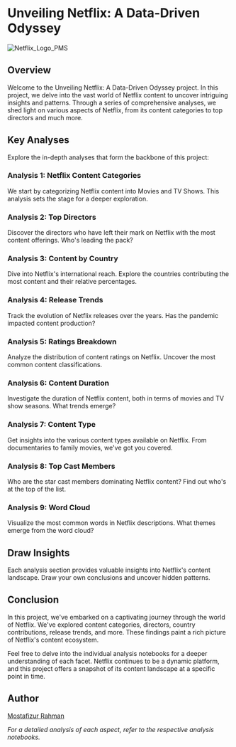 # Unveiling Netflix: A Data-Driven Odyssey

![Netflix_Logo_PMS](https://github.com/mrafraim/Insight-Folio/assets/129061518/36af744d-a3fa-4144-b74c-75c4f896e09f)

## Overview
Welcome to the Unveiling Netflix: A Data-Driven Odyssey project. In this project, we delve into the vast world of Netflix content to uncover intriguing insights and patterns. Through a series of comprehensive analyses, we shed light on various aspects of Netflix, from its content categories to top directors and much more.

## Key Analyses
Explore the in-depth analyses that form the backbone of this project:

### Analysis 1: Netflix Content Categories
We start by categorizing Netflix content into Movies and TV Shows. This analysis sets the stage for a deeper exploration.

### Analysis 2: Top Directors
Discover the directors who have left their mark on Netflix with the most content offerings. Who's leading the pack?

### Analysis 3: Content by Country
Dive into Netflix's international reach. Explore the countries contributing the most content and their relative percentages.

### Analysis 4: Release Trends
Track the evolution of Netflix releases over the years. Has the pandemic impacted content production?

### Analysis 5: Ratings Breakdown
Analyze the distribution of content ratings on Netflix. Uncover the most common content classifications.

### Analysis 6: Content Duration
Investigate the duration of Netflix content, both in terms of movies and TV show seasons. What trends emerge?

### Analysis 7: Content Type
Get insights into the various content types available on Netflix. From documentaries to family movies, we've got you covered.

### Analysis 8: Top Cast Members
Who are the star cast members dominating Netflix content? Find out who's at the top of the list.

### Analysis 9: Word Cloud
Visualize the most common words in Netflix descriptions. What themes emerge from the word cloud?

## Draw Insights
Each analysis section provides valuable insights into Netflix's content landscape. Draw your own conclusions and uncover hidden patterns.

## Conclusion
In this project, we've embarked on a captivating journey through the world of Netflix. We've explored content categories, directors, country contributions, release trends, and more. These findings paint a rich picture of Netflix's content ecosystem.

Feel free to delve into the individual analysis notebooks for a deeper understanding of each facet. Netflix continues to be a dynamic platform, and this project offers a snapshot of its content landscape at a specific point in time.

## Author
[Mostafizur Rahman](https://www.linkedin.com/in/mostafizrahman10)

*For a detailed analysis of each aspect, refer to the respective analysis notebooks.*

